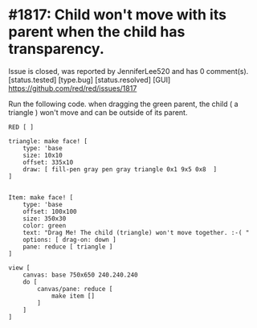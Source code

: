 
#1817: Child won't move with its parent when the child has transparency.
================================================================================
Issue is closed, was reported by JenniferLee520 and has 0 comment(s).
[status.tested] [type.bug] [status.resolved] [GUI]
<https://github.com/red/red/issues/1817>

Run the following code. when dragging the green parent, the child ( a triangle ) won't move and can be outside of its parent. 

``` Red
RED [ ]

triangle: make face! [ 
    type: 'base
    size: 10x10
    offset: 335x10
    draw: [ fill-pen gray pen gray triangle 0x1 9x5 0x8  ]
]


Item: make face! [ 
    type: 'base
    offset: 100x100
    size: 350x30 
    color: green 
    text: "Drag Me! The child (triangle) won't move together. :-( "
    options: [ drag-on: down ]
    pane: reduce [ triangle ]
]

view [
    canvas: base 750x650 240.240.240
    do [ 
        canvas/pane: reduce [
            make item [] 
        ]
    ]
]
```



